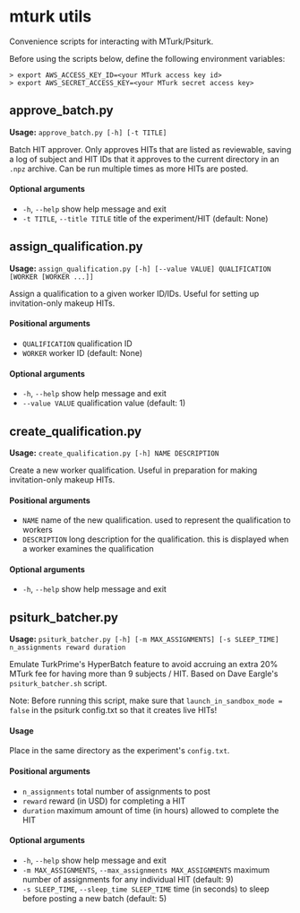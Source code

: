 # mturk utils
Convenience scripts for interacting with MTurk/Psiturk. 

Before using the scripts below, define the following environment variables:

    > export AWS_ACCESS_KEY_ID=<your MTurk access key id>
    > export AWS_SECRET_ACCESS_KEY=<your MTurk secret access key>


## approve_batch.py
**Usage:** `approve_batch.py [-h] [-t TITLE]`

Batch HIT approver. Only approves HITs that are listed as reviewable,
saving a log of subject and HIT IDs that it approves to the current directory in an `.npz` archive. Can be run multiple times as more HITs are posted.

#### Optional arguments
  - `-h`, `--help`            show help message and exit
  - `-t TITLE`, `--title TITLE` title of the experiment/HIT (default: None)
  
## assign_qualification.py
**Usage:** `assign_qualification.py [-h] [--value VALUE] QUALIFICATION [WORKER [WORKER ...]]`

Assign a qualification to a given worker ID/IDs. Useful for setting up
invitation-only makeup HITs.

#### Positional arguments
  - `QUALIFICATION`  qualification ID
  - `WORKER`         worker ID (default: None)

#### Optional arguments
  - `-h`, `--help`     show help message and exit
  - `--value VALUE`  qualification value (default: 1)
  
## create_qualification.py
**Usage:** `create_qualification.py [-h] NAME DESCRIPTION`

Create a new worker qualification. Useful in preparation for making
invitation-only makeup HITs.

#### Positional arguments
  - `NAME`         name of the new qualification. used to represent the
               qualification to workers
  - `DESCRIPTION`  long description for the qualification. this is displayed when
               a worker examines the qualification

#### Optional arguments
  - `-h`, `--help`   show help message and exit

## psiturk_batcher.py
**Usage:** `psiturk_batcher.py [-h] [-m MAX_ASSIGNMENTS] [-s SLEEP_TIME] n_assignments reward duration`

Emulate TurkPrime's HyperBatch feature to avoid accruing an extra 20% MTurk fee
for having more than 9 subjects / HIT. Based on Dave Eargle's `psiturk_batcher.sh` script.

Note: Before running this script, make sure that `launch_in_sandbox_mode =
false` in the psiturk config.txt so that it creates live HITs!

#### Usage
Place in the same directory as the experiment's `config.txt`.

#### Positional arguments
  - `n_assignments`         total number of assignments to post
  - `reward`                reward (in USD) for completing a HIT
  - `duration`              maximum amount of time (in hours) allowed to complete
                        the HIT

#### Optional arguments
  - `-h`, `--help`            show help message and exit
  - `-m MAX_ASSIGNMENTS`, `--max_assignments MAX_ASSIGNMENTS`
                        maximum number of assignments for any individual HIT
                        (default: 9)
  - `-s SLEEP_TIME`, `--sleep_time SLEEP_TIME`
                        time (in seconds) to sleep before posting a new batch
                        (default: 5)
